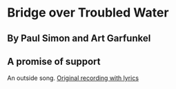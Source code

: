 # Bridge over Troubled Water
## By Paul Simon and Art Garfunkel
## A promise of support

An outside song. [Original recording with lyrics](https://www.youtube.com/watch?v=H_a46WJ1viA)